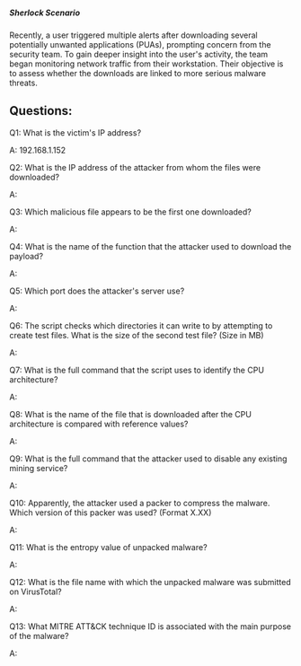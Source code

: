 
##### Sherlock Scenario

Recently, a user triggered multiple alerts after downloading several potentially unwanted applications (PUAs), prompting concern from the security team. To gain deeper insight into the user's activity, the team began monitoring network traffic from their workstation. Their objective is to assess whether the downloads are linked to more serious malware threats.


## Questions:


Q1: What is the victim's IP address?

A: 192.168.1.152



Q2: What is the IP address of the attacker from whom the files were downloaded?

A: 

Q3: Which malicious file appears to be the first one downloaded?

A: 

Q4: What is the name of the function that the attacker used to download the payload?

A: 

Q5: Which port does the attacker's server use?

A: 

Q6: The script checks which directories it can write to by attempting to create test files. What is the size of the second test file? (Size in MB)

A: 

Q7: What is the full command that the script uses to identify the CPU architecture?

A: 

Q8: What is the name of the file that is downloaded after the CPU architecture is compared with reference values?

A: 

Q9: What is the full command that the attacker used to disable any existing mining service?

A: 

Q10: Apparently, the attacker used a packer to compress the malware. Which version of this packer was used? (Format X.XX)

A: 

Q11: What is the entropy value of unpacked malware?

A: 

Q12: What is the file name with which the unpacked malware was submitted on VirusTotal?

A: 

Q13: What MITRE ATT&CK technique ID is associated with the main purpose of the malware?

A: 
